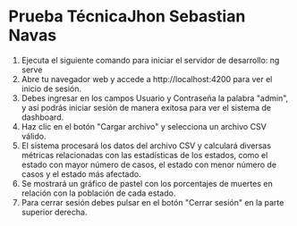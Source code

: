 # Prueba TécnicaJhon Sebastian Navas

1. Ejecuta el siguiente comando para iniciar el servidor de desarrollo: ng serve
2. Abre tu navegador web y accede a http://localhost:4200 para ver el inicio de sesión.
3. Debes ingresar en los campos Usuario y Contraseña la palabra "admin", y así podrás iniciar sesión de manera exitosa para ver el sistema de dashboard.
4. Haz clic en el botón "Cargar archivo" y selecciona un archivo CSV válido.
5. El sistema procesará los datos del archivo CSV y calculará diversas métricas relacionadas con las estadísticas de los estados, como el estado con mayor número de casos, el estado con     menor número de casos y el estado más afectado.
6. Se mostrará un gráfico de pastel con los porcentajes de muertes en relación con la población de cada estado. 
7. Para cerrar sesión debes pulsar en el botón "Cerrar sesión" en la parte superior derecha.

